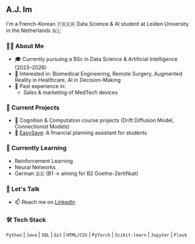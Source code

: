 ## A.J. Im

I'm a French-Korean 🇫🇷🇰🇷 Data Science & AI student at Leiden University in the Netherlands 🇳🇱

### 👨‍💻 About Me
- 🎓 Currently pursuing a BSc in Data Science & Artificial Intelligence (2023–2026)
- 🔬 Interested in: Biomedical Engineering, Remote Surgery, Augmented Reality in Healthcare, AI in Decision-Making
- 💼 Past experience in:
  - Sales & marketing of MedTech devices

### 🚀 Current Projects
- 🧠 Cognition & Computation course projects (Drift Diffusion Model, Connectionist Models)
- 🧾 [EasySave](https://github.com/joonhaim/EasySave): A financial planning assistant for students

### 🌱 Currently Learning
- Reinforcement Learning
- Neural Networks
- German 🇩🇪 (B1 → aiming for B2 Goethe-Zertifikat)

### 💬 Let's Talk
- 📫 Reach me on [LinkedIn](https://www.linkedin.com/in/joonhaim) 

### 🛠️ Tech Stack
`Python` | `Java` | `SQL` | `Git` | `HTML/CSS` | `PyTorch` | `Scikit-learn` | `Jupyter` | `Flask`
